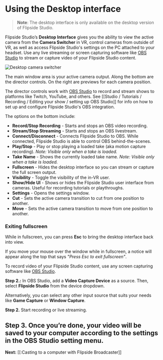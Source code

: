 # Using the Desktop interface

>**Note**: The desktop interface is only available on the desktop version of Flipside Studio.

Flipside Studio’s **Desktop Interface** gives you the ability to view the active camera from the **Camera Switcher** in VR, control cameras from outside of VR, as well as access Flipside Studio's settings on the PC attached to your headset. Use any live streaming or screen capturing software like [OBS Studio](https://obsproject.com/) to stream or capture video of your Flipside Studio content.

![Desktop camera switcher](https://www.flipsidexr.com/files/docs/screenshots/desktop-switcher.jpg)

The main window area is your active camera output. Along the bottom are the director controls. On the right are previews for each camera position.

The director controls work with [OBS Studio](https://obsproject.com/) to record and stream shows to platforms like Twitch, YouTube, and others. See [[Studio / Tutorials / Recording / Editing your show / setting up OBS Studio]] for info on how to set up and configure Flipside Studio's OBS integration.

The options on the bottom include:

* **Record/Stop Recording** - Starts and stops an OBS video recording.
* **Stream/Stop Streaming** - Starts and stops an OBS livestream.
* **Connect/Disconnect** - Connects Flipside Studio to OBS. While connected, Flipside Studio is able to control OBS behind-the-scenes.
* **Play/Stop** - Play or stop playing a loaded take (aka motion capture recording). _Note: Visible only when a take is loaded._
* **Take Name** - Shows the currently loaded take name. _Note: Visible only when a take is loaded._
* **Fullscreen** - Hides the desktop interface so you can stream or capture the full screen output.
* **Visibility** - Toggle the visibility of the in-VR user.
* **Show/Hide UI** - Shows or hides the Flipside Studio user interface from cameras. Useful for recording tutorials or playthroughs.
* **Settings** - Opens the settings window.
* **Cut** - Sets the active camera transition to cut from one position to another.
* **Move** - Sets the active camera transition to move from one position to another.

### Exiting fullscreen

While in fullscreen, you can press **Esc** to bring the desktop interface back into view.

If you move your mouse over the window while in fullscreen, a notice will appear along the top that says _"Press Esc to exit fullscreen"_.

To record video of your Flipside Studio content, use any screen capturing software like  [OBS Studio](https://obsproject.com/).

**Step 2.:**  In OBS Studio, add a **Video Capture Device** as a source. Then, select **Flipside Studio** from the device dropdown.

Alternatively, you can select any other input source that suits your needs like **Game Capture** or **Window Capture**.

**Step 2.** Start recording or live streaming.

**Step 3.** Once you’re done, your video will be saved to your computer according to the settings in the OBS Studio setting menu.
---

**Next:** [[:Casting to a computer with Flipside Broadcaster]]
